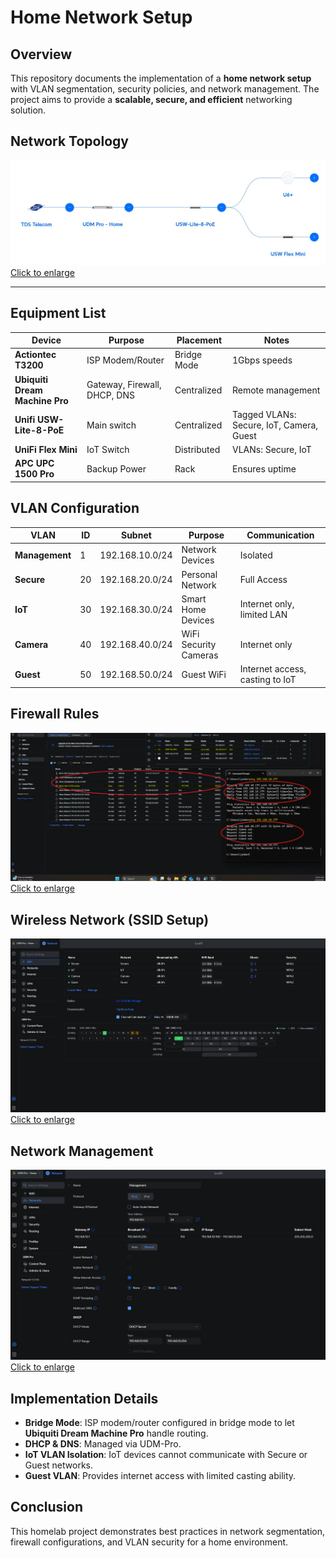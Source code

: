 # Home Network Setup

## Overview
This repository documents the implementation of a **home network setup** with VLAN segmentation, security policies, and network management. The project aims to provide a **scalable, secure, and efficient** networking solution.

## Network Topology
[![Network Topology](https://raw.githubusercontent.com/JoHaa-D/Homelab_Projects/main/network-setup/.images/Topology.jpg)](https://raw.githubusercontent.com/JoHaa-D/Homelab_Projects/main/network-setup/.images/Topology.jpg)
[Click to enlarge](https://raw.githubusercontent.com/JoHaa-D/Homelab_Projects/main/network-setup/.images/Topology.jpg)


---

## Equipment List
| Device | Purpose | Placement | Notes |
|--------|---------|-----------|-------|
| **Actiontec T3200** | ISP Modem/Router | Bridge Mode | 1Gbps speeds |
| **Ubiquiti Dream Machine Pro** | Gateway, Firewall, DHCP, DNS | Centralized | Remote management |
| **Unifi USW-Lite-8-PoE** | Main switch | Centralized | Tagged VLANs: Secure, IoT, Camera, Guest |
| **UniFi Flex Mini** | IoT Switch | Distributed | VLANs: Secure, IoT |
| **APC UPC 1500 Pro** | Backup Power | Rack | Ensures uptime |

## VLAN Configuration
| VLAN | ID | Subnet | Purpose | Communication |
|------|----|--------|---------|--------------|
| **Management** | 1 | 192.168.10.0/24 | Network Devices | Isolated |
| **Secure** | 20 | 192.168.20.0/24 | Personal Network | Full Access |
| **IoT** | 30 | 192.168.30.0/24 | Smart Home Devices | Internet only, limited LAN |
| **Camera** | 40 | 192.168.40.0/24 | WiFi Security Cameras | Internet only |
| **Guest** | 50 | 192.168.50.0/24 | Guest WiFi | Internet access, casting to IoT |

## Firewall Rules
![Firewall Rules](https://raw.githubusercontent.com/JoHaa-D/Homelab_Projects/main/network-setup/.images/Firewall_rules.jpg)
[Click to enlarge](https://raw.githubusercontent.com/JoHaa-D/Homelab_Projects/main/network-setup/.images/Firewall_rules.jpg)

## Wireless Network (SSID Setup)
![WiFi SSID Network](https://raw.githubusercontent.com/JoHaa-D/Homelab_Projects/main/network-setup/.images/WIFI_SSID_Network.jpg)
[Click to enlarge](https://raw.githubusercontent.com/JoHaa-D/Homelab_Projects/main/network-setup/.images/WIFI_SSID_Network.jpg)

## Network Management
![Network Management](https://raw.githubusercontent.com/JoHaa-D/Homelab_Projects/main/network-setup/.images/Network_Management.jpg)
[Click to enlarge](https://raw.githubusercontent.com/JoHaa-D/Homelab_Projects/main/network-setup/.images/Network_Management.jpg)

## Implementation Details
- **Bridge Mode**: ISP modem/router configured in bridge mode to let **Ubiquiti Dream Machine Pro** handle routing.
- **DHCP & DNS**: Managed via UDM-Pro.
- **IoT VLAN Isolation**: IoT devices cannot communicate with Secure or Guest networks.
- **Guest VLAN**: Provides internet access with limited casting ability.

## Conclusion
This homelab project demonstrates best practices in network segmentation, firewall configurations, and VLAN security for a home environment.
